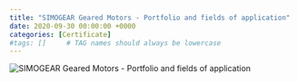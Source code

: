 ```yaml
---
title: "SIMOGEAR Geared Motors - Portfolio and fields of application"
date: 2020-09-30 00:00:00 +0000
categories: [Certificate]
#tags: []     # TAG names should always be lowercase
---
```



![SIMOGEAR Geared Motors - Portfolio and fields of application](../../Certs/In_DB_lc.robots.LCPDFCertificateGenerationProductRobot_QA586MK-1.png "SIMOGEAR Geared Motors - Portfolio and fields of application")